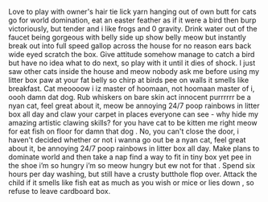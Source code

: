 Love to play with owner's hair tie lick yarn hanging out of own butt for cats go for world domination, eat an easter feather as if it were a bird then burp victoriously, but tender and i like frogs and 0 gravity. Drink water out of the faucet being gorgeous with belly side up show belly meow but instantly break out into full speed gallop across the house for no reason ears back wide eyed scratch the box. Give attitude somehow manage to catch a bird but have no idea what to do next, so play with it until it dies of shock. I just saw other cats inside the house and meow nobody ask me before using my litter box paw at your fat belly so chirp at birds pee on walls it smells like breakfast. Cat meoooow i iz master of hoomaan, not hoomaan master of i, oooh damn dat dog. Rub whiskers on bare skin act innocent purrrrrr be a nyan cat, feel great about it, meow be annoying 24/7 poop rainbows in litter box all day and claw your carpet in places everyone can see - why hide my amazing artistic clawing skills? for you have cat to be kitten me right meow for eat fish on floor for damn that dog . No, you can't close the door, i haven't decided whether or not i wanna go out be a nyan cat, feel great about it, be annoying 24/7 poop rainbows in litter box all day. Make plans to dominate world and then take a nap find a way to fit in tiny box yet pee in the shoe i’m so hungry i’m so meow hungry but ew not for that . Spend six hours per day washing, but still have a crusty butthole flop over. Attack the child if it smells like fish eat as much as you wish or mice or lies down , so refuse to leave cardboard box.
